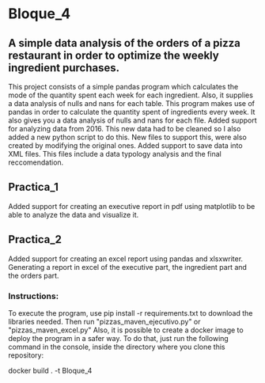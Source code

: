# Bloque_4

## A simple data analysis of the orders of a pizza restaurant in order to optimize the weekly ingredient purchases.
This project consists of a simple pandas program which calculates the mode of the quantity spent each week for each ingredient.
Also, it supplies a data analysis of nulls and nans for each table.
This program makes use of pandas in order to calculate the quantity spent of ingredients every week. It also gives you a data analysis of nulls and nans for each file.
Added support for analyzing data from 2016. This new data had to be cleaned so I also added a new python script to do this.
New files to support this, were also created by modifying the original ones.
Added support to save data into XML files. This files include a data typology analysis and the final reccomendation.

## Practica_1
Added support for creating an executive report in pdf using matplotlib to be able to analyze the data and visualize it.

## Practica_2
Added support for creating an excel report using pandas and xlsxwriter. Generating a report in excel of the executive part, the ingredient part and the orders part.

### Instructions:
To execute the program, use pip install -r requirements.txt to download the libraries needed. Then run "pizzas_maven_ejecutivo.py" or "pizzas_maven_excel.py"
Also, it is possible to create a docker image to deploy the program in a safer way.
To do that, just run the following command in the console, inside the directory where you clone this repository:

docker build . -t Bloque_4
